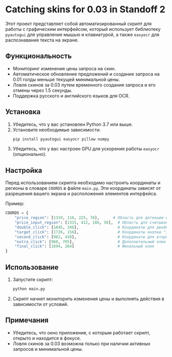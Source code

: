 # Catching skins for 0.03 in Standoff 2

Этот проект представляет собой автоматизированный скрипт для работы с графическим интерфейсом, который использует библиотеку `pyautogui` для управления мышью и клавиатурой, а также `easyocr` для распознавания текста на экране.

## Функциональность

- Мониторинг изменения цены запроса на скин.
- Автоматическое обновление предложений и создание запроса на 0.01 голды меньше текущей минимальной цены.
- Ловля скинов за 0.03 путем временного создания запроса и его отмены через 1.5 секунды.
- Поддержка русского и английского языков для OCR.

## Установка

1. Убедитесь, что у вас установлен Python 3.7 или выше.
2. Установите необходимые зависимости:
   ```bash
   pip install pyautogui easyocr pillow numpy
   ```
3. Убедитесь, что у вас настроен GPU для ускорения работы `easyocr` (опционально).

## Настройка

Перед использованием скрипта необходимо настроить координаты и регионы в словаре `COORDS` в файле `main.py`. Эти координаты зависят от разрешения вашего экрана и расположения элементов интерфейса.

Пример:
```python
COORDS = {
    "price_region": [1319, 116, 225, 78],      # Область для детекции цены
    "price_input_region": [1331, 412, 186, 56],  # Область для считывания цены для ввода
    "double_click": [1045, 346],                 # Координаты для двойного клика
    "target_click": [1726, 156],                 # Координаты кнопки "заказать"
    "second_click": [982, 430],                  # Координаты для второго клика
    "extra_click": [960, 705],                   # Дополнительный клик
    "final_click": [1694, 264]                   # Финальный клик
}
```

## Использование

1. Запустите скрипт:
   ```bash
   python main.py
   ```
2. Скрипт начнет мониторить изменения цены и выполнять действия в зависимости от условий.

## Примечания

- Убедитесь, что окно приложения, с которым работает скрипт, открыто и находится в фокусе.
- Ловля скинов за 0.03 возможна только при наличии активных запросов и минимальной цены.
